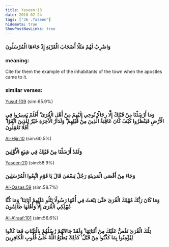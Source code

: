 ```yaml
---
title: Yaseen:13
date: 2010-02-24
tags: ["36 .Yaseen"]
hidemeta: true 
ShowPostNavLinks: true 
---
```

### وَاضْرِبْ لَهُمْ مَثَلًا أَصْحَابَ الْقَرْيَةِ إِذْ جَاءَهَا الْمُرْسَلُونَ
### meaning: 
Cite for them the example of the inhabitants of the town when the apostles came to it.
### similar verses: 

[Yusuf:109](/12/109) (sim:65.9%)

### وَمَا أَرْسَلْنَا مِنْ قَبْلِكَ إِلَّا رِجَالًا نُوحِي إِلَيْهِمْ مِنْ أَهْلِ الْقُرَىٰ ۗ أَفَلَمْ يَسِيرُوا فِي الْأَرْضِ فَيَنْظُرُوا كَيْفَ كَانَ عَاقِبَةُ الَّذِينَ مِنْ قَبْلِهِمْ ۗ وَلَدَارُ الْآخِرَةِ خَيْرٌ لِلَّذِينَ اتَّقَوْا ۗ أَفَلَا تَعْقِلُونَ

[Al-Hijr:10](/15/10) (sim:60.5%)

### وَلَقَدْ أَرْسَلْنَا مِنْ قَبْلِكَ فِي شِيَعِ الْأَوَّلِينَ

[Yaseen:20](/36/20) (sim:58.9%)

### وَجَاءَ مِنْ أَقْصَى الْمَدِينَةِ رَجُلٌ يَسْعَىٰ قَالَ يَا قَوْمِ اتَّبِعُوا الْمُرْسَلِينَ

[Al-Qasas:59](/28/59) (sim:58.7%)

### وَمَا كَانَ رَبُّكَ مُهْلِكَ الْقُرَىٰ حَتَّىٰ يَبْعَثَ فِي أُمِّهَا رَسُولًا يَتْلُو عَلَيْهِمْ آيَاتِنَا ۚ وَمَا كُنَّا مُهْلِكِي الْقُرَىٰ إِلَّا وَأَهْلُهَا ظَالِمُونَ

[Al-A'raaf:101](/7/101) (sim:56.6%)

### تِلْكَ الْقُرَىٰ نَقُصُّ عَلَيْكَ مِنْ أَنْبَائِهَا ۚ وَلَقَدْ جَاءَتْهُمْ رُسُلُهُمْ بِالْبَيِّنَاتِ فَمَا كَانُوا لِيُؤْمِنُوا بِمَا كَذَّبُوا مِنْ قَبْلُ ۚ كَذَٰلِكَ يَطْبَعُ اللَّهُ عَلَىٰ قُلُوبِ الْكَافِرِينَ
